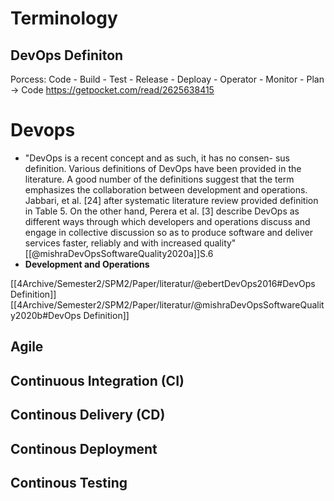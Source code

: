 # Terminology 
## DevOps Definiton
Porcess: Code - Build - Test - Release - Deploay - Operator - Monitor - Plan -> Code
https://getpocket.com/read/2625638415

# Devops
- "DevOps is a recent concept and as such, it has no consen- sus definition. Various definitions of DevOps have been provided in the literature. A good number of the definitions suggest that the term emphasizes the collaboration between development and operations. Jabbari, et al. [24] after systematic literature review provided definition in Table 5. On the other hand, Perera et al. [3] describe DevOps as different ways through which developers and operations discuss and engage in collective discussion so as to produce software and deliver services faster, reliably and with increased quality" [[@mishraDevOpsSoftwareQuality2020a]]S.6
- **Development and Operations**

[[4Archive/Semester2/SPM2/Paper/literatur/@ebertDevOps2016#DevOps Definition]]
[[4Archive/Semester2/SPM2/Paper/literatur/@mishraDevOpsSoftwareQuality2020b#DevOps Definition]]

## Agile 
## Continuous Integration (CI)
## Continous Delivery (CD)
## Continous Deployment
## Continous Testing